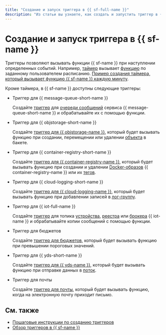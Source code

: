 ```yaml
---
title: "Создание и запуск триггера в {{ sf-full-name }}"
description: "Из статьи вы узнаете, как создать и запустить триггер в {{ sf-name }}."
---
```


# Создание и запуск триггера в {{ sf-name }}

Триггеры позволяют вызывать функции {{ sf-name }} при наступлении определенных событий. Например, [таймер](../../concepts/trigger/timer.md) вызывает [функцию](../../concepts/function.md) по заданному пользователем расписанию. [Пример создания таймера, который вызывает функцию {{ sf-name }} каждую минуту](./timer-quickstart.md).

Кроме таймера, в {{ sf-name }} доступны следующие триггеры:

* Триггер для {{ message-queue-short-name }}

    Создайте [триггер](../../concepts/trigger/ymq-trigger.md) для [очереди сообщений](../../../message-queue/concepts/queue.md) сервиса {{ message-queue-short-name }} и обрабатывайте их с помощью функции.

* Триггер для {{ objstorage-short-name }}

    Создайте [триггер для {{ objstorage-name }}](../../concepts/trigger/os-trigger.md), который будет вызывать функцию при создании, перемещении или удалении [объекта](../../../storage/concepts/object.md) в бакете.

* Триггер для {{ container-registry-short-name }}

     Создайте [триггер для {{ container-registry-name }}](../../concepts/trigger/cr-trigger.md), который будет вызывать функцию при создании и удалении [Docker-образов](../../../container-registry/concepts/docker-image.md) {{ container-registry-name }} или их [тегов](../../../container-registry/concepts/docker-image.md#version).

* Триггер для {{ cloud-logging-short-name }}

    Создайте [триггер для {{ cloud-logging-name }}](../../concepts/trigger/cloud-logging-trigger.md), который будет вызывать функцию при добавлении записей в [лог-группу](../../../logging/concepts/log-group.md).

* Триггер для {{ iot-full-name }}

    Создайте [триггер](../../concepts/trigger/iot-core-trigger.md) для топика [устройства](../../../iot-core/concepts/index.md#device), [реестра](../../../iot-core/concepts/index.md#registry) или [брокера](../../../iot-core/concepts/index.md#broker) {{ iot-name }} и обрабатывайте копии сообщений с помощью функции.

* Триггер для бюджетов

    Создайте [триггер для бюджетов](../../concepts/trigger/budget-trigger.md), который будет вызывать функцию при превышении пороговых значений.

* Триггер для {{ yds-short-name }}

     Создайте [триггер для {{ yds-name }}](../../concepts/trigger/data-streams-trigger.md), который будет вызывать функцию при отправке данных в [поток](../../../data-streams/concepts/glossary.md#stream-concepts).

* Триггер для почты

    Создайте [триггер для почты](../../concepts/trigger/mail-trigger.md), который будет вызывать функцию, когда на электронную почту приходит письмо.

## См. также

* [Пошаговые инструкции по созданию триггеров](../../operations/index.md#trigger-create)
* [Обзор триггеров в {{ sf-name }}](../../concepts/trigger/index.md)
